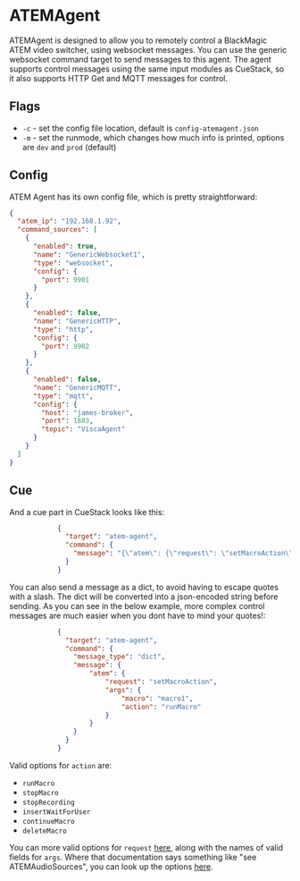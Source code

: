 # ATEMAgent
ATEMAgent is designed to allow you to remotely control a BlackMagic ATEM video switcher, using websocket messages.
You can use the generic websocket command target to send messages to this agent. 
The agent supports control messages using the same input modules as CueStack, so it also supports HTTP Get and MQTT messages for control.


## Flags
* `-c` - set the config file location, default is `config-atemagent.json`
* `-m` - set the runmode, which changes how much info is printed, options are `dev` and `prod` (default)

## Config

ATEM Agent has its own config file, which is pretty straightforward:
```json
{
  "atem_ip": "192.168.1.92",
  "command_sources": [
    {
      "enabled": true,
      "name": "GenericWebsocket1",
      "type": "websocket",
      "config": {
        "port": 9901
      }
    },
    {
      "enabled": false,
      "name": "GenericHTTP",
      "type": "http",
      "config": {
        "port": 9902
      }
    },
    {
      "enabled": false,
      "name": "GenericMQTT",
      "type": "mqtt",
      "config": {
        "host": "james-broker",
        "port": 1883,
        "topic": "ViscaAgent"
      }
    }
  ]
}
```

## Cue
And a cue part in CueStack looks like this:
```json
            {
              "target": "atem-agent",
              "command": {
                "message": "{\"atem\": {\"request\": \"setMacroAction\", \"args\": {\"macro\": \"macro1\", \"action\": \"runMacro\"}}"
              }
            }
```

You can also send a message as a dict, to avoid having to escape quotes with a slash. The dict will be converted into a json-encoded string before sending. As you can see in the below example, more complex control messages are much easier when you dont have to mind your quotes!:

```json
            {
              "target": "atem-agent",
              "command": {
                "message_type": "dict",
                "message": {
                    "atem": {
                        "request": "setMacroAction",
                        "args": {
                            "macro": "macro1",
                            "action": "runMacro"
                        }
                    }
                }
              }
            }
```

Valid options for `action` are:
* `runMacro`
* `stopMacro`
* `stopRecording`
* `insertWaitForUser`
* `continueMacro`
* `deleteMacro`


You can more valid options for `request` [here](https://clvlabs.github.io/PyATEMMax/docs/methods/set), along with the names of valid fields for `args`. Where that documentation says something like "see ATEMAudioSources", you can look up the options [here](https://clvlabs.github.io/PyATEMMax/docs/data/protocol/#value-lists).

